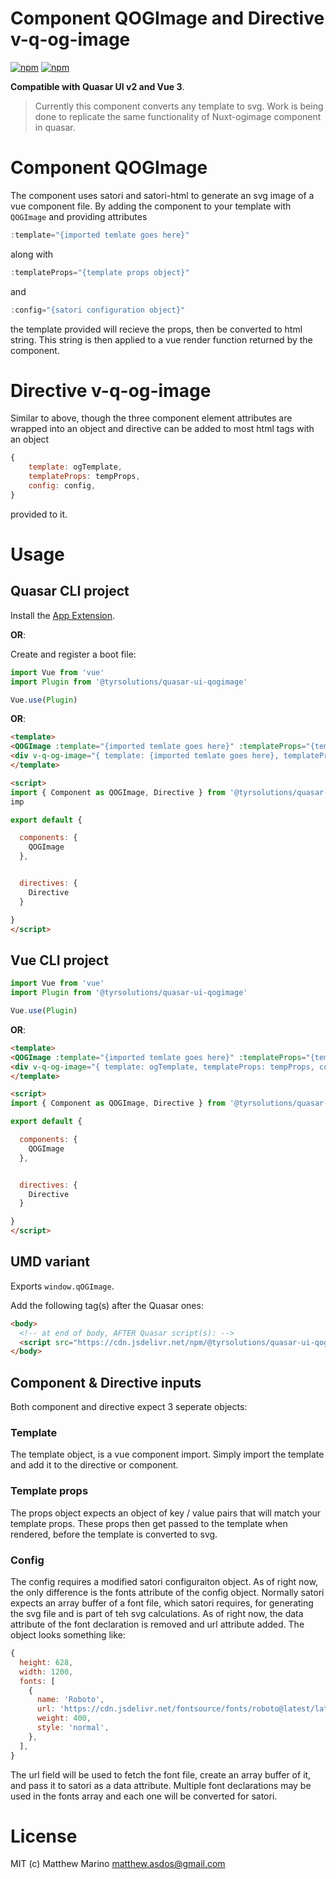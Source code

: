 # Component QOGImage and Directive v-q-og-image

[![npm](https://img.shields.io/npm/v/@tyrsolutions/quasar-ui-qogimage.svg?label=@tyrsolutions/quasar-ui-qogimage)](https://www.npmjs.com/package/@tyrsolutions/quasar-ui-qogimage)
[![npm](https://img.shields.io/npm/dt/@tyrsolutions/quasar-ui-qogimage.svg)](https://www.npmjs.com/package/@tyrsolutions/quasar-ui-qogimage)

**Compatible with Quasar UI v2 and Vue 3**.

> Currently this component converts any template to svg. Work is being done to replicate the same functionality of Nuxt-ogimage component in quasar.


# Component QOGImage
The component uses satori and satori-html to generate an svg image of a vue component file. By adding the component to your template with ```QOGImage``` and providing attributes
```js
:template="{imported temlate goes here}"
```
along with
```js
:templateProps="{template props object}"
```
and
```js
:config="{satori configuration object}"
```
the template provided will recieve the props, then be converted to html string. This string is then applied to a vue render function returned by the component.

# Directive v-q-og-image
Similar to above, though the three component element attributes are wrapped into an object and directive can be added to most html tags with an object
```js
{
    template: ogTemplate,
    templateProps: tempProps,
    config: config,
}
```
provided to it.


# Usage

## Quasar CLI project


Install the [App Extension](../app-extension).

**OR**:


Create and register a boot file:

```js
import Vue from 'vue'
import Plugin from '@tyrsolutions/quasar-ui-qogimage'

Vue.use(Plugin)
```

**OR**:

```html
<template>
<QOGImage :template="{imported temlate goes here}" :templateProps="{template props object}" :config="{satori configuration object}" />
<div v-q-og-image="{ template: {imported temlate goes here}, templateProps: {template props object}, config: {satori configuration object}, }"></div>
</template>

<script>
import { Component as QOGImage, Directive } from '@tyrsolutions/quasar-ui-qogimage'
imp

export default {

  components: {
    QOGImage
  },


  directives: {
    Directive
  }

}
</script>
```

## Vue CLI project

```js
import Vue from 'vue'
import Plugin from '@tyrsolutions/quasar-ui-qogimage'

Vue.use(Plugin)
```

**OR**:

```html
<template>
<QOGImage :template="{imported temlate goes here}" :templateProps="{template props object}" config: config />
<div v-q-og-image="{ template: ogTemplate, templateProps: tempProps, config: config }"></div>
</template>

<script>
import { Component as QOGImage, Directive } from '@tyrsolutions/quasar-ui-qogimage'

export default {

  components: {
    QOGImage
  },


  directives: {
    Directive
  }

}
</script>
```

## UMD variant

Exports `window.qOGImage`.

Add the following tag(s) after the Quasar ones:

```html
<body>
  <!-- at end of body, AFTER Quasar script(s): -->
  <script src="https://cdn.jsdelivr.net/npm/@tyrsolutions/quasar-ui-qogimage/dist/index.umd.min.js"></script>
</body>
```

## Component & Directive inputs
Both component and directive expect 3 seperate objects:

### Template
The template object, is a vue component import. Simply import the template and add it to the directive or component.

### Template props
The props object expects an object of key / value pairs that will match your template props. These props then get passed to the template when rendered, before the template is converted to svg.

### Config
The config requires a modified satori configuraiton object. As of right now, the only difference is the fonts attribute of the config object. Normally satori expects an array buffer of a font file, which satori requires, for generating the svg file and is part of teh svg calculations. As of right now, the data attribute of the font declaration is removed and url attribute added. The object looks something like:

```js
{
  height: 628,
  width: 1200,
  fonts: [
    {
      name: 'Roboto',
      url: 'https://cdn.jsdelivr.net/fontsource/fonts/roboto@latest/latin-400-normal.ttf',
      weight: 400,
      style: 'normal',
    },
  ],
}
```
The url field will be used to fetch the font file, create an array buffer of it, and pass it to satori as a data attribute. Multiple font declarations may be used in the fonts array and each one will be converted for satori.

<!-- # Donate
If you appreciate the work that went into this, please consider [donating to Quasar](https://donate.quasar.dev). -->

# License
MIT (c) Matthew Marino <matthew.asdos@gmail.com>
